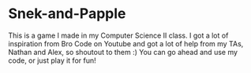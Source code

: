 # Snek-and-Papple

This is a game I made in my Computer Science II class.
I got a lot of inspiration from Bro Code on Youtube and got a lot of help from my TAs, Nathan and Alex, so shoutout to them :)
You can go ahead and use my code, or just play it for fun!
